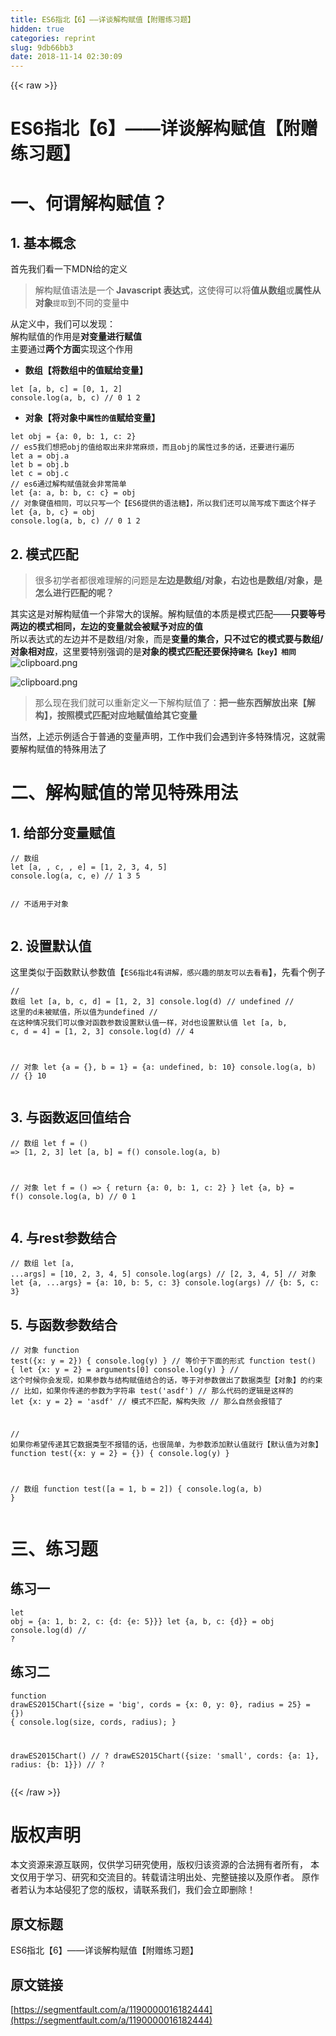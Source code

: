 ```yaml
---
title: ES6指北【6】——详谈解构赋值【附赠练习题】
hidden: true
categories: reprint
slug: 9db66bb3
date: 2018-11-14 02:30:09
---
```


{{< raw >}}
<h1>ES6&#x6307;&#x5317;&#x3010;6&#x3011;&#x2014;&#x2014;&#x8BE6;&#x8C08;&#x89E3;&#x6784;&#x8D4B;&#x503C;&#x3010;&#x9644;&#x8D60;&#x7EC3;&#x4E60;&#x9898;&#x3011;</h1><h1>&#x4E00;&#x3001;&#x4F55;&#x8C13;&#x89E3;&#x6784;&#x8D4B;&#x503C;&#xFF1F;</h1><h2>1. &#x57FA;&#x672C;&#x6982;&#x5FF5;</h2><p>&#x9996;&#x5148;&#x6211;&#x4EEC;&#x770B;&#x4E00;&#x4E0B;MDN&#x7ED9;&#x7684;&#x5B9A;&#x4E49;</p><blockquote>&#x89E3;&#x6784;&#x8D4B;&#x503C;&#x8BED;&#x6CD5;&#x662F;&#x4E00;&#x4E2A;<strong> Javascript &#x8868;&#x8FBE;&#x5F0F;</strong>&#xFF0C;&#x8FD9;&#x4F7F;&#x5F97;&#x53EF;&#x4EE5;&#x5C06;<strong>&#x503C;&#x4ECE;&#x6570;&#x7EC4;</strong>&#x6216;<strong>&#x5C5E;&#x6027;&#x4ECE;&#x5BF9;&#x8C61;</strong><code>&#x63D0;&#x53D6;</code>&#x5230;&#x4E0D;&#x540C;&#x7684;&#x53D8;&#x91CF;&#x4E2D;</blockquote><p>&#x4ECE;&#x5B9A;&#x4E49;&#x4E2D;&#xFF0C;&#x6211;&#x4EEC;&#x53EF;&#x4EE5;&#x53D1;&#x73B0;&#xFF1A;<br>&#x89E3;&#x6784;&#x8D4B;&#x503C;&#x7684;&#x4F5C;&#x7528;&#x662F;<strong>&#x5BF9;&#x53D8;&#x91CF;&#x8FDB;&#x884C;&#x8D4B;&#x503C;</strong><br>&#x4E3B;&#x8981;&#x901A;&#x8FC7;<strong>&#x4E24;&#x4E2A;&#x65B9;&#x9762;</strong>&#x5B9E;&#x73B0;&#x8FD9;&#x4E2A;&#x4F5C;&#x7528;</p><ul><li><strong>&#x6570;&#x7EC4;&#x3010;&#x5C06;&#x6570;&#x7EC4;&#x4E2D;&#x7684;&#x503C;&#x8D4B;&#x7ED9;&#x53D8;&#x91CF;&#x3011;</strong></li></ul><pre><code class="javascript">let [a, b, c] = [0, 1, 2]
console.log(a, b, c) // 0 1 2</code></pre><ul><li><strong>&#x5BF9;&#x8C61;&#x3010;&#x5C06;&#x5BF9;&#x8C61;&#x4E2D;<code>&#x5C5E;&#x6027;&#x7684;&#x503C;</code>&#x8D4B;&#x7ED9;&#x53D8;&#x91CF;&#x3011;</strong></li></ul><pre><code class="javascript">let obj = {a: 0, b: 1, c: 2}
// es5&#x6211;&#x4EEC;&#x60F3;&#x628A;obj&#x7684;&#x503C;&#x7ED9;&#x53D6;&#x51FA;&#x6765;&#x975E;&#x5E38;&#x9EBB;&#x70E6;&#xFF0C;&#x800C;&#x4E14;obj&#x7684;&#x5C5E;&#x6027;&#x8FC7;&#x591A;&#x7684;&#x8BDD;&#xFF0C;&#x8FD8;&#x8981;&#x8FDB;&#x884C;&#x904D;&#x5386;
let a = obj.a
let b = obj.b
let c = obj.c
// es6&#x901A;&#x8FC7;&#x89E3;&#x6784;&#x8D4B;&#x503C;&#x5C31;&#x4F1A;&#x975E;&#x5E38;&#x7B80;&#x5355;
let {a: a, b: b, c: c} = obj
// &#x5BF9;&#x8C61;&#x952E;&#x503C;&#x76F8;&#x540C;&#xFF0C;&#x53EF;&#x4EE5;&#x53EA;&#x5199;&#x4E00;&#x4E2A;&#x3010;ES6&#x63D0;&#x4F9B;&#x7684;&#x8BED;&#x6CD5;&#x7CD6;&#x3011;&#xFF0C;&#x6240;&#x4EE5;&#x6211;&#x4EEC;&#x8FD8;&#x53EF;&#x4EE5;&#x7B80;&#x5199;&#x6210;&#x4E0B;&#x9762;&#x8FD9;&#x4E2A;&#x6837;&#x5B50;
let {a, b, c} = obj
console.log(a, b, c) // 0 1 2</code></pre><h2>2. &#x6A21;&#x5F0F;&#x5339;&#x914D;</h2><blockquote>&#x5F88;&#x591A;&#x521D;&#x5B66;&#x8005;&#x90FD;&#x5F88;&#x96BE;&#x7406;&#x89E3;&#x7684;&#x95EE;&#x9898;&#x662F;<strong>&#x5DE6;&#x8FB9;&#x662F;&#x6570;&#x7EC4;/&#x5BF9;&#x8C61;&#xFF0C;&#x53F3;&#x8FB9;&#x4E5F;&#x662F;&#x6570;&#x7EC4;/&#x5BF9;&#x8C61;&#xFF0C;&#x662F;&#x600E;&#x4E48;&#x8FDB;&#x884C;&#x5339;&#x914D;&#x7684;&#x5462;&#xFF1F;</strong></blockquote><p>&#x5176;&#x5B9E;&#x8FD9;&#x662F;&#x5BF9;&#x89E3;&#x6784;&#x8D4B;&#x503C;&#x4E00;&#x4E2A;&#x975E;&#x5E38;&#x5927;&#x7684;&#x8BEF;&#x89E3;&#x3002;&#x89E3;&#x6784;&#x8D4B;&#x503C;&#x7684;&#x672C;&#x8D28;&#x662F;&#x6A21;&#x5F0F;&#x5339;&#x914D;&#x2014;&#x2014;<strong>&#x53EA;&#x8981;&#x7B49;&#x53F7;&#x4E24;&#x8FB9;&#x7684;&#x6A21;&#x5F0F;&#x76F8;&#x540C;&#xFF0C;&#x5DE6;&#x8FB9;&#x7684;&#x53D8;&#x91CF;&#x5C31;&#x4F1A;&#x88AB;&#x8D4B;&#x4E88;&#x5BF9;&#x5E94;&#x7684;&#x503C;</strong><br>&#x6240;&#x4EE5;&#x8868;&#x8FBE;&#x5F0F;&#x7684;&#x5DE6;&#x8FB9;&#x5E76;&#x4E0D;&#x662F;&#x6570;&#x7EC4;/&#x5BF9;&#x8C61;&#xFF0C;&#x800C;&#x662F;<strong>&#x53D8;&#x91CF;&#x7684;&#x96C6;&#x5408;&#xFF0C;&#x53EA;&#x4E0D;&#x8FC7;&#x5B83;&#x7684;&#x6A21;&#x5F0F;&#x8981;&#x4E0E;&#x6570;&#x7EC4;/&#x5BF9;&#x8C61;&#x76F8;&#x5BF9;&#x5E94;</strong>&#xFF0C;&#x8FD9;&#x91CC;&#x8981;&#x7279;&#x522B;&#x5F3A;&#x8C03;&#x7684;&#x662F;<strong>&#x5BF9;&#x8C61;&#x7684;&#x6A21;&#x5F0F;&#x5339;&#x914D;&#x8FD8;&#x8981;&#x4FDD;&#x6301;<code>&#x952E;&#x540D;&#x3010;key&#x3011;&#x76F8;&#x540C;</code></strong><br><span class="img-wrap"><img data-src="/img/bVbf3WZ?w=554&amp;h=61" src="https://static.alili.tech/img/bVbf3WZ?w=554&amp;h=61" alt="clipboard.png" title="clipboard.png"></span></p><p><span class="img-wrap"><img data-src="/img/bVbf3W4?w=346&amp;h=60" src="https://static.alili.tech/img/bVbf3W4?w=346&amp;h=60" alt="clipboard.png" title="clipboard.png"></span></p><blockquote>&#x90A3;&#x4E48;&#x73B0;&#x5728;&#x6211;&#x4EEC;&#x5C31;&#x53EF;&#x4EE5;&#x91CD;&#x65B0;&#x5B9A;&#x4E49;&#x4E00;&#x4E0B;&#x89E3;&#x6784;&#x8D4B;&#x503C;&#x4E86;&#xFF1A;<strong>&#x628A;&#x4E00;&#x4E9B;&#x4E1C;&#x897F;&#x89E3;&#x653E;&#x51FA;&#x6765;&#x3010;&#x89E3;&#x6784;&#x3011;&#xFF0C;&#x6309;&#x7167;&#x6A21;&#x5F0F;&#x5339;&#x914D;&#x5BF9;&#x5E94;&#x5730;&#x8D4B;&#x503C;&#x7ED9;&#x5176;&#x5B83;&#x53D8;&#x91CF;</strong></blockquote><p>&#x5F53;&#x7136;&#xFF0C;&#x4E0A;&#x8FF0;&#x793A;&#x4F8B;&#x9002;&#x5408;&#x4E8E;&#x666E;&#x901A;&#x7684;&#x53D8;&#x91CF;&#x58F0;&#x660E;&#xFF0C;&#x5DE5;&#x4F5C;&#x4E2D;&#x6211;&#x4EEC;&#x4F1A;&#x9047;&#x5230;&#x8BB8;&#x591A;&#x7279;&#x6B8A;&#x60C5;&#x51B5;&#xFF0C;&#x8FD9;&#x5C31;&#x9700;&#x8981;&#x89E3;&#x6784;&#x8D4B;&#x503C;&#x7684;&#x7279;&#x6B8A;&#x7528;&#x6CD5;&#x4E86;</p><h1>&#x4E8C;&#x3001;&#x89E3;&#x6784;&#x8D4B;&#x503C;&#x7684;&#x5E38;&#x89C1;&#x7279;&#x6B8A;&#x7528;&#x6CD5;</h1><h2>1. &#x7ED9;&#x90E8;&#x5206;&#x53D8;&#x91CF;&#x8D4B;&#x503C;</h2><pre><code class="javascript">// &#x6570;&#x7EC4;
let [a, , c, , e] = [1, 2, 3, 4, 5]
console.log(a, c, e) // 1 3 5

// &#x4E0D;&#x9002;&#x7528;&#x4E8E;&#x5BF9;&#x8C61;</code></pre><h2>2. &#x8BBE;&#x7F6E;&#x9ED8;&#x8BA4;&#x503C;</h2><p>&#x8FD9;&#x91CC;&#x7C7B;&#x4F3C;&#x4E8E;&#x51FD;&#x6570;&#x9ED8;&#x8BA4;&#x53C2;&#x6570;&#x503C;&#x3010;<code>ES6&#x6307;&#x5317;4&#x6709;&#x8BB2;&#x89E3;&#xFF0C;&#x611F;&#x5174;&#x8DA3;&#x7684;&#x670B;&#x53CB;&#x53EF;&#x4EE5;&#x53BB;&#x770B;&#x770B;</code>&#x3011;&#xFF0C;&#x5148;&#x770B;&#x4E2A;&#x4F8B;&#x5B50;</p><pre><code class="javascript">// &#x6570;&#x7EC4;
let [a, b, c, d] = [1, 2, 3]
console.log(d) // undefined
// &#x8FD9;&#x91CC;&#x7684;d&#x672A;&#x88AB;&#x8D4B;&#x503C;&#xFF0C;&#x6240;&#x4EE5;&#x503C;&#x4E3A;undefined
// &#x5728;&#x8FD9;&#x79CD;&#x60C5;&#x51B5;&#x6211;&#x4EEC;&#x53EF;&#x4EE5;&#x50CF;&#x5BF9;&#x51FD;&#x6570;&#x53C2;&#x6570;&#x8BBE;&#x7F6E;&#x9ED8;&#x8BA4;&#x503C;&#x4E00;&#x6837;&#xFF0C;&#x5BF9;d&#x4E5F;&#x8BBE;&#x7F6E;&#x9ED8;&#x8BA4;&#x503C;
let [a, b, c, d = 4] = [1, 2, 3]
console.log(d) // 4

// &#x5BF9;&#x8C61;
let {a = {}, b = 1} = {a: undefined, b: 10}
console.log(a, b) // {} 10</code></pre><h2>3. &#x4E0E;&#x51FD;&#x6570;&#x8FD4;&#x56DE;&#x503C;&#x7ED3;&#x5408;</h2><pre><code class="javascript">// &#x6570;&#x7EC4;
let f = () =&gt; [1, 2, 3]
let [a, b] = f()
console.log(a, b)

// &#x5BF9;&#x8C61;
let f = () =&gt; {
  return {a: 0, b: 1, c: 2}
}
let {a, b} = f()
console.log(a, b) // 0 1</code></pre><h2>4. &#x4E0E;rest&#x53C2;&#x6570;&#x7ED3;&#x5408;</h2><pre><code class="javascript">// &#x6570;&#x7EC4;
let [a, ...args] = [10, 2, 3, 4, 5]
console.log(args) // [2, 3, 4, 5]
// &#x5BF9;&#x8C61;
let {a, ...args} = {a: 10, b: 5, c: 3}
console.log(args) // {b: 5, c: 3}</code></pre><h2>5. &#x4E0E;&#x51FD;&#x6570;&#x53C2;&#x6570;&#x7ED3;&#x5408;</h2><pre><code class="javascript">// &#x5BF9;&#x8C61;
function test({x: y = 2}) {
  console.log(y)
}
// &#x7B49;&#x4EF7;&#x4E8E;&#x4E0B;&#x9762;&#x7684;&#x5F62;&#x5F0F;
function test() {
  let {x: y = 2} = arguments[0]
  console.log(y)
}
// &#x8FD9;&#x4E2A;&#x65F6;&#x5019;&#x4F60;&#x4F1A;&#x53D1;&#x73B0;&#xFF0C;&#x5982;&#x679C;&#x53C2;&#x6570;&#x4E0E;&#x7ED3;&#x6784;&#x8D4B;&#x503C;&#x7ED3;&#x5408;&#x7684;&#x8BDD;&#xFF0C;&#x7B49;&#x4E8E;&#x5BF9;&#x53C2;&#x6570;&#x505A;&#x51FA;&#x4E86;&#x6570;&#x636E;&#x7C7B;&#x578B;&#x3010;&#x5BF9;&#x8C61;&#x3011;&#x7684;&#x7EA6;&#x675F;
// &#x6BD4;&#x5982;&#xFF0C;&#x5982;&#x679C;&#x4F60;&#x4F20;&#x9012;&#x7684;&#x53C2;&#x6570;&#x4E3A;&#x5B57;&#x7B26;&#x4E32;
test(&apos;asdf&apos;)
// &#x90A3;&#x4E48;&#x4EE3;&#x7801;&#x7684;&#x903B;&#x8F91;&#x662F;&#x8FD9;&#x6837;&#x7684;
let {x: y = 2} = &apos;asdf&apos; // &#x6A21;&#x5F0F;&#x4E0D;&#x5339;&#x914D;&#xFF0C;&#x89E3;&#x6784;&#x5931;&#x8D25;
// &#x90A3;&#x4E48;&#x81EA;&#x7136;&#x4F1A;&#x62A5;&#x9519;&#x4E86;

// &#x5982;&#x679C;&#x4F60;&#x5E0C;&#x671B;&#x4F20;&#x9012;&#x5176;&#x5B83;&#x6570;&#x636E;&#x7C7B;&#x578B;&#x4E0D;&#x62A5;&#x9519;&#x7684;&#x8BDD;&#xFF0C;&#x4E5F;&#x5F88;&#x7B80;&#x5355;&#xFF0C;&#x4E3A;&#x53C2;&#x6570;&#x6DFB;&#x52A0;&#x9ED8;&#x8BA4;&#x503C;&#x5C31;&#x884C;&#x3010;&#x9ED8;&#x8BA4;&#x503C;&#x4E3A;&#x5BF9;&#x8C61;&#x3011;
function test({x: y = 2} = {}) {
  console.log(y)
}

// &#x6570;&#x7EC4;
function test([a = 1, b = 2]) {
  console.log(a, b)
}</code></pre><h1>&#x4E09;&#x3001;&#x7EC3;&#x4E60;&#x9898;</h1><h2>&#x7EC3;&#x4E60;&#x4E00;</h2><pre><code class="javascript">let obj = {a: 1, b: 2, c: {d: {e: 5}}}
let {a, b, c: {d}} = obj
console.log(d) // ?</code></pre><h2>&#x7EC3;&#x4E60;&#x4E8C;</h2><pre><code class="javascript">function drawES2015Chart({size = &apos;big&apos;, cords = {x: 0, y: 0}, radius = 25} = {}) {
  console.log(size, cords, radius);
}

drawES2015Chart() // ?
drawES2015Chart({size: &apos;small&apos;, cords: {a: 1}, radius: {b: 1}}) // ?</code></pre>
{{< /raw >}}

# 版权声明
本文资源来源互联网，仅供学习研究使用，版权归该资源的合法拥有者所有，
本文仅用于学习、研究和交流目的。转载请注明出处、完整链接以及原作者。
原作者若认为本站侵犯了您的版权，请联系我们，我们会立即删除！

## 原文标题
ES6指北【6】——详谈解构赋值【附赠练习题】

## 原文链接
[https://segmentfault.com/a/1190000016182444](https://segmentfault.com/a/1190000016182444)

